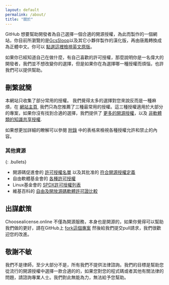 ```yaml
---
layout: default
permalink: /about/
title: "關於"
---
```


GitHub 想要幫助開發者為自己選擇一個合適的開源授權，為此而製作的一個網站，你目前所瀏覽的是[GcsSloop](https://github.com/GcsSloop)以及其它小夥伴製作的漢化版，再由唐鳳轉換成為正體中文。你可以 [點選這裡檢視英文原版](http://choosealicense.com)。

如果你已經知道自己在做什麼，有自己喜歡的許可授權，那麼說明你是一名偉大的開發者，我們並不想改變你的選擇，但是如果你在為選擇哪一種授權而煩惱，也許我們可以提供幫助。

## 刪繁就簡

本網站只收集了部分常用的授權。 我們覺得太多的選擇對您來說反而是一種麻煩，在 [網站主頁](/), 我們只為您推薦了三種最常用的授權。這三種授權適用於大部分的專案，如果你沒有找到合適的選擇，我們提供了 [更多的開源授權](/licenses/)，以及 [非軟體類的知識共享授權](/non-software/).

如果想更加詳細的瞭解可以參閱 [附錄](/appendix) 中的表格來檢視各種授權允許和禁止的內容。

### 其他資源

{: .bullets}

* 開源碼促進會的 [許可授權名單](https://opensource.org/licenses/) 以及其批准的 [符合開源授權定義](https://opensource.org/osd)
* 自由軟體基金會的 [各種許可授權](http://www.gnu.org/licenses/license-list.html)
* Linux基金會的 [SPDX許可授權列表](https://spdx.org/licenses/)
* 維基百科的 [自由及開放源碼軟體許可證比較](https://zh.wikipedia.org/wiki/%E8%87%AA%E7%94%B1%E5%8F%8A%E9%96%8B%E6%94%BE%E5%8E%9F%E5%A7%8B%E7%A2%BC%E8%BB%9F%E9%AB%94%E8%A8%B1%E5%8F%AF%E8%AD%89%E6%AF%94%E8%BC%83)

## 出謀獻策

Choosealicense.online 不僅為開源服務，本身也是開源的，如果你覺得可以幫助我們做的更好，請在GitHub上 [fork這個專案](https://github.com/ChooseLicense/ChooseLicense.github.io) 然後給我們提交pull請求，我們很歡迎您的改進。

## 敬謝不敏

我們不是律師，至少大部分不是，所有我們不提供法律諮詢。我們的目標是幫助您從流行的開源授權中選擇一款合適的的，如果您對您的程式碼或者其他有關法律的問題，請諮詢專業人士。我們對此無能為力，無法給予您幫助。
